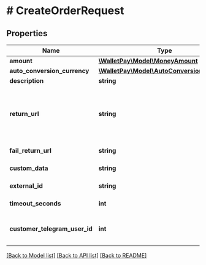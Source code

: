 # # CreateOrderRequest

## Properties

Name | Type | Description | Notes
------------ | ------------- | ------------- | -------------
**amount** | [**\WalletPay\Model\MoneyAmount**](MoneyAmount.md) |  |
**auto_conversion_currency** | [**\WalletPay\Model\AutoConversionCurrency**](AutoConversionCurrency.md) |  | [optional]
**description** | **string** | Description of the order |
**return_url** | **string** | Url to redirect after paying order.  Note: if you want to open your telegram WebApp (https://core.telegram.org/bots/webapps)  then you should use special link format here (https://core.telegram.org/api/links#named-bot-web-app-links).  Example: https://t.me/wallet/start?startapp\&quot; | [optional]
**fail_return_url** | **string** | Url to redirect after unsuccessful order completion (expiration/cancelation/etc) | [optional]
**custom_data** | **string** | Any custom string, will be provided through webhook and order status polling | [optional]
**external_id** | **string** | Order ID in Merchant system. Use to prevent orders duplication due to request retries |
**timeout_seconds** | **int** | Order TTL, if the order is not paid within the timeout period |
**customer_telegram_user_id** | **int** | The customer&#39;s telegram id (&#x60;User_id&#x60;). For more details please follow the link https://core.telegram.org/bots/api#available-types |

[[Back to Model list]](../../README.md#models) [[Back to API list]](../../README.md#endpoints) [[Back to README]](../../README.md)
